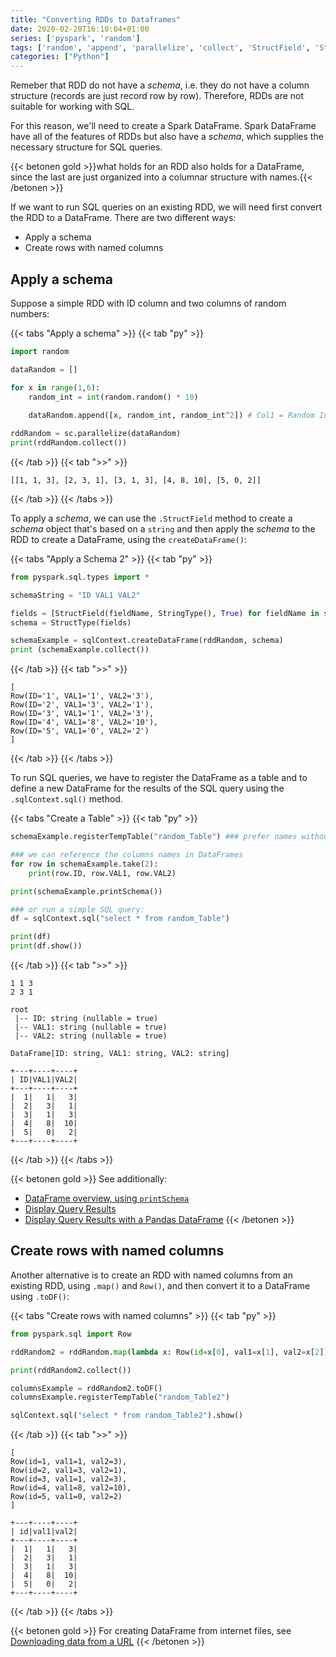 ```yaml
---
title: "Converting RDDs to Dataframes"
date: 2020-02-20T16:10:04+01:00
series: ['pyspark', 'random']
tags: ['random', 'append', 'parallelize', 'collect', 'StructField', 'StructType', 'createDataFrame', 'registerTempTable', 'printSchema', 'take', 'sql', 'toDF', 'map']
categories: ["Python"]
---
```


Remeber that RDD do not have a _schema_, i.e. they do not have a column structure (records are just record row by row). Therefore, RDDs are not suitable for working with SQL. 

For this reason, we'll need to create a Spark DataFrame. Spark DataFrame have all of the features of RDDs but also have a _schema_, which supplies the necessary structure for SQL queries.

{{< betonen gold >}}what holds for an RDD also holds for a DataFrame, since the last are just organized into a columnar structure with names.{{< /betonen >}}

If we want to run SQL queries on an existing RDD, we will need first convert the RDD to a DataFrame. There are two different ways:

- Apply a schema
- Create rows with named columns

## Apply a schema

Suppose a simple RDD with ID column and two columns of random numbers:

{{< tabs "Apply a schema" >}}
{{< tab "py" >}}
```python
import random

dataRandom = []

for x in range(1,6):
    random_int = int(random.random() * 10)
    
    dataRandom.append([x, random_int, random_int^2]) # Col1 = Random Int | Col2 = squared Random Int

rddRandom = sc.parallelize(dataRandom)
print(rddRandom.collect())
``` 
{{< /tab >}}
{{< tab ">>" >}}
```
[[1, 1, 3], [2, 3, 1], [3, 1, 3], [4, 8, 10], [5, 0, 2]]
```
{{< /tab >}}
{{< /tabs >}}

To apply a _schema_, we can use the `.StructField` method to create a _schema_ object that's based on a `string` and then apply the _schema_ to the RDD to create a DataFrame, using the `createDataFrame()`:

{{< tabs "Apply a Schema 2" >}}
{{< tab "py" >}}
```python
from pyspark.sql.types import *

schemaString = "ID VAL1 VAL2"

fields = [StructField(fieldName, StringType(), True) for fieldName in schemaString.split()]
schema = StructType(fields)

schemaExample = sqlContext.createDataFrame(rddRandom, schema)
print (schemaExample.collect())
``` 
{{< /tab >}}
{{< tab ">>" >}}
```
[
Row(ID='1', VAL1='1', VAL2='3'), 
Row(ID='2', VAL1='3', VAL2='1'), 
Row(ID='3', VAL1='1', VAL2='3'), 
Row(ID='4', VAL1='8', VAL2='10'), 
Row(ID='5', VAL1='0', VAL2='2')
]
```
{{< /tab >}}
{{< /tabs >}}

To run SQL queries, we have to register the DataFrame as a table and to define a new DataFrame for the results of the SQL query using the `.sqlContext.sql()` method.

{{< tabs "Create a Table" >}}
{{< tab "py" >}}
```python
schemaExample.registerTempTable("random_Table") ### prefer names without space; use underscore if necessary

### we can reference the columns names in DataFrames
for row in schemaExample.take(2):
    print(row.ID, row.VAL1, row.VAL2)

print(schemaExample.printSchema())

### or run a simple SQL query:
df = sqlContext.sql("select * from random_Table")

print(df)
print(df.show())
``` 
{{< /tab >}}
{{< tab ">>" >}}
```
1 1 3
2 3 1

root
 |-- ID: string (nullable = true)
 |-- VAL1: string (nullable = true)
 |-- VAL2: string (nullable = true)

DataFrame[ID: string, VAL1: string, VAL2: string]

+---+----+----+
| ID|VAL1|VAL2|
+---+----+----+
|  1|   1|   3|
|  2|   3|   1|
|  3|   1|   3|
|  4|   8|  10|
|  5|   0|   2|
+---+----+----+ 
```
{{< /tab >}}
{{< /tabs >}}

{{< betonen gold >}}
See additionally: 
 - [DataFrame overview, using `printSchema`](/posts/python/dataframe-overview-printschema)
 - [Display Query Results](/posts/python/display-query-results)
 - [Display Query Results with a Pandas DataFrame](/posts/python/display-query-results-with-a-pandas-dataframe) 
{{< /betonen >}}


## Create rows with named columns

Another alternative is to create an RDD with named columns from an existing RDD, using `.map()`  and `Row()`, and then convert it to a DataFrame using `.toDF()`:

{{< tabs "Create rows with named columns" >}}
{{< tab "py" >}}
```python
from pyspark.sql import Row

rddRandom2 = rddRandom.map(lambda x: Row(id=x[0], val1=x[1], val2=x[2]))

print(rddRandom2.collect())

columnsExample = rddRandom2.toDF()
columnsExample.registerTempTable("random_Table2")

sqlContext.sql("select * from random_Table2").show()
``` 
{{< /tab >}}
{{< tab ">>" >}}
```
[
Row(id=1, val1=1, val2=3), 
Row(id=2, val1=3, val2=1), 
Row(id=3, val1=1, val2=3), 
Row(id=4, val1=8, val2=10), 
Row(id=5, val1=0, val2=2)
]

+---+----+----+
| id|val1|val2|
+---+----+----+
|  1|   1|   3|
|  2|   3|   1|
|  3|   1|   3|
|  4|   8|  10|
|  5|   0|   2|
+---+----+----+ 

```
{{< /tab >}}
{{< /tabs >}}

{{< betonen gold >}}
For creating DataFrame from internet files, see [Downloading data from a URL](/posts/python/download-data-and-read-in-pyspark-sql)
{{< /betonen >}}